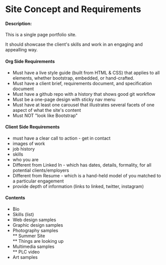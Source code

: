 # Site Concept and Requirements

#### Description:

This is a single page portfolio site.

It should showcase the client's skills and work in an engaging and appealling way. 


#### Org Side Requirements

* Must have a live style guide (built from HTML & CSS) that applies to all elements, whether bootstrap, embedded, or hand-crafted.
* Must have a client brief, requirements document, and specification document
* Must have a github repo with a history that shows good git workflow
* Must be a one-page design with sticky nav menu 
* Must have at least one carousel that illustrates several facets of one aspect of what the site's content
* Must NOT "look like Bootstrap"

#### Client Side Requirements

* must have a clear call to action - get in contact
* images of work
* job history
* skills
* who you are
* Different from Linked In - which has dates, details, formality, for all potential clients/employers
* Different from Resume - which is a hand-held model of you matched to a particular engagement
* provide depth of information (links to linked, twitter, instagram)


#### Contents

* Bio
* Skills (list)
* Web design samples
* Graphic design samples
* Photography samples	
	** Summer Site   
	** Things are looking up	
* Multimedia samples		 
	** PLC video
* Art samples

